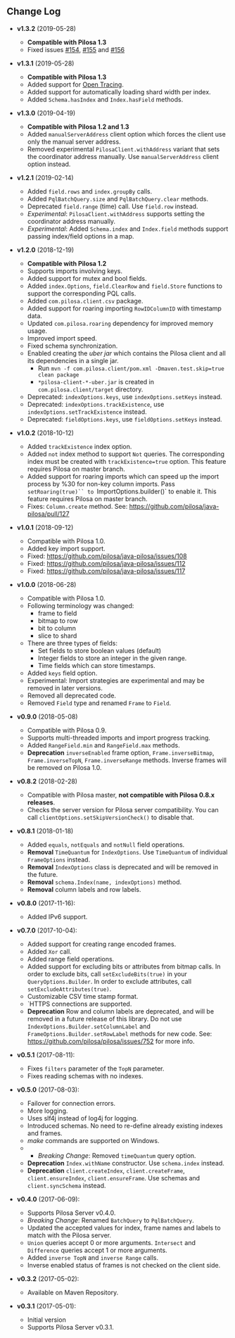 ## Change Log

* **v1.3.2** (2019-05-28)
    * **Compatible with Pilosa 1.3**
    * Fixed issues [#154](https://github.com/pilosa/java-pilosa/issues/154), [#155](https://github.com/pilosa/java-pilosa/issues/155) and [#156](https://github.com/pilosa/java-pilosa/issues/156)

* **v1.3.1** (2019-05-28)
    * **Compatible with Pilosa 1.3**
    * Added support for [Open Tracing](https://opentracing.io).
    * Added support for automatically loading shard width per index.
    * Added `Schema.hasIndex` and `Index.hasField` methods.

* **v1.3.0** (2019-04-19)
    * **Compatible with Pilosa 1.2 and 1.3**
    * Added `manualServerAddress` client option which forces the client use only the manual server address.
    * Removed experimental `PilosaClient.withAddress` variant that sets the coordinator address manually. Use `manualServerAddress` client option instead.

* **v1.2.1** (2019-02-14)
    * Added `field.rows` and `index.groupBy` calls.
    * Added `PqlBatchQuery.size` and `PqlBatchQuery.clear` methods.
    * Deprecated `field.range` (time) call. Use `field.row` instead.
    * *Experimental*: `PilosaClient.withAddress` supports setting the coordinator address manually.
    * *Experimental*: Added `Schema.index` and `Index.field`  methods support passing index/field options in a map.

* **v1.2.0** (2018-12-19)
    * **Compatible with Pilosa 1.2**
    * Supports imports involving keys.
    * Added support for mutex and bool fields.
    * Added `index.Options`, `field.ClearRow` and `field.Store` functions to support the corresponding PQL calls.
    * Added `com.pilosa.client.csv` package.
    * Added support for roaring importing `RowIDColumnID` with timestamp data.
    * Updated `com.pilosa.roaring` dependency for improved memory usage.
    * Improved import speed.
    * Fixed schema synchronization.
    * Enabled creating the *uber jar* which contains the Pilosa client and all its dependencies in a single jar.
        * Run `mvn -f com.pilosa.client/pom.xml -Dmaven.test.skip=true clean package`
        * `*pilosa-client-*-uber.jar` is created in `com.pilosa.client/target` directory.
    * Deprecated: `indexOptions.keys`, use `indexOptions.setKeys` instead.
    * Deprecated: `indexOptions.trackExistence`, use `indexOptions.setTrackExistence` instead.
    * Deprecated: `fieldOptions.keys`, use `fieldOptions.setKeys` instead.

* **v1.0.2** (2018-10-12)
    * Added `trackExistence` index option.
    * Added `not` index method to support `Not` queries. The corresponding index must be created with `trackExistence=true` option. This feature requires Pilosa on master branch.
    * Added support for roaring imports which can speed up the import process by %30 for non-key column imports. Pass `setRoaring(true)`` to `ImportOptions.builder()` to enable it. This feature requires Pilosa on master branch.
    * Fixes: `Column.create` method. See: https://github.com/pilosa/java-pilosa/pull/127

* **v1.0.1** (2018-09-12)
    * Compatible with Pilosa 1.0.
    * Added key import support.
    * Fixed: https://github.com/pilosa/java-pilosa/issues/108
    * Fixed: https://github.com/pilosa/java-pilosa/issues/112
    * Fixed: https://github.com/pilosa/java-pilosa/issues/117

* **v1.0.0** (2018-06-28)
    * Compatible with Pilosa 1.0.
    * Following terminology was changed:
        * frame to field
        * bitmap to row
        * bit to column
        * slice to shard
    * There are three types of fields:
        * Set fields to store boolean values (default)
        * Integer fields to store an integer in the given range.
        * Time fields which can store timestamps.
    * Added `keys` field option.
    * Experimental: Import strategies are experimental and may be removed in later versions.
    * Removed all deprecated code.
    * Removed `Field` type and renamed `Frame` to `Field`.

* **v0.9.0** (2018-05-08)
    * Compatible with Pilosa 0.9.
    * Supports multi-threaded imports and import progress tracking.
    * Added `RangeField.min` and `RangeField.max` methods.
    * **Deprecation** `inverseEnabled` frame option, `Frame.inverseBitmap`, `Frame.inverseTopN`, `Frame.inverseRange` methods. Inverse frames will be removed on Pilosa 1.0.


* **v0.8.2** (2018-02-28)
    * Compatible with Pilosa master, **not compatible with Pilosa 0.8.x releases**.
    * Checks the server version for Pilosa server compatibility. You can call `clientOptions.setSkipVersionCheck()` to disable that.

* **v0.8.1** (2018-01-18)
    * Added `equals`, `notEquals` and `notNull` field operations.
    * **Removal** `TimeQuantum` for `IndexOptions`. Use `TimeQuantum` of individual `FrameOptions` instead.
    * **Removal** `IndexOptions` class is deprecated and will be removed in the future.
    * **Removal** `schema.Index(name, indexOptions)` method.
    * **Removal** column labels and row labels.

* **v0.8.0** (2017-11-16):
    * Added IPv6 support.

* **v0.7.0** (2017-10-04):
    * Added support for creating range encoded frames.
    * Added `Xor` call.
    * Added range field operations.
    * Added support for excluding bits or attributes from bitmap calls. In order to exclude bits, call `setExcludeBits(true)` in your `QueryOptions.Builder`. In order to exclude attributes, call `setExcludeAttributes(true)`.
    * Customizable CSV time stamp format.
    * `HTTPS connections are supported.
    * **Deprecation** Row and column labels are deprecated, and will be removed in a future release of this library. Do not use `IndexOptions.Builder.setColumnLabel` and `FrameOptions.Builder.setRowLabel` methods for new code. See: https://github.com/pilosa/pilosa/issues/752 for more info.

* **v0.5.1** (2017-08-11):
    * Fixes `filters` parameter of the `TopN` parameter.
    * Fixes reading schemas with no indexes.

* **v0.5.0** (2017-08-03):
    * Failover for connection errors.
    * More logging.
    * Uses slf4j instead of log4j for logging.
    * Introduced schemas. No need to re-define already existing indexes and frames.
    * *make* commands are supported on Windows.
    * * *Breaking Change*: Removed `timeQuantum` query option.
    * **Deprecation** `Index.withName` constructor. Use `schema.index` instead.
    * **Deprecation** `client.createIndex`, `client.createFrame`, `client.ensureIndex`, `client.ensureFrame`. Use schemas and `client.syncSchema` instead.

* **v0.4.0** (2017-06-09):
    * Supports Pilosa Server v0.4.0.
    * *Breaking Change*: Renamed `BatchQuery` to `PqlBatchQuery`.
    * Updated the accepted values for index, frame names and labels to match with the Pilosa server.
    * `Union` queries accept 0 or more arguments. `Intersect` and `Difference` queries accept 1 or more arguments.
    * Added `inverse TopN` and `inverse Range` calls.
    * Inverse enabled status of frames is not checked on the client side.

* **v0.3.2** (2017-05-02):
    * Available on Maven Repository.

* **v0.3.1** (2017-05-01):
    * Initial version
    * Supports Pilosa Server v0.3.1.
